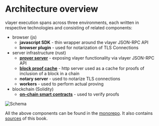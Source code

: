 # Architecture overview

vlayer execution spans across three environments, each written in respective technologies and consisting of related components:
- browser (js)
    - **javascript SDK** - thin wrapper around the vlayer JSON-RPC API
    - **browser plugin** - used for notarization of TLS Connections
- server infrastructure (rust)
    - [**prover server**](./prover.md) - exposing vlayer functionality via vlayer JSON-RPC API
    - [**block proof cache**](./block_proof.md) - http server used as a cache for proofs of inclusion of a block in a chain
    - **notary server** - used to notarize TLS connections
    - **workers** - used to perform actual proving
- blockchain (Solidity)
    - [**on-chain smart contracts**](./solidity.md) - used to verify proofs

![Schema](/images/architecture/overview.png)

All the above components can be found in the [monorepo](https://github.com/vlayer-xyz/vlayer). It also contains [sources](https://github.com/vlayer-xyz/vlayer/tree/main/book) of this book.
